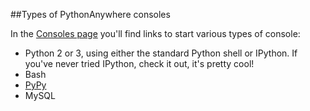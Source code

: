 
<!--
.. title: Types of consoles
.. slug: TypesOfConsoles
.. date: 2015-05-13 14:35:28 UTC+01:00
.. tags:
.. category:
.. link:
.. description:
.. type: text
-->





##Types of PythonAnywhere consoles


In the [Consoles page](https://www.pythonanywhere.com/consoles/) you'll find links to start various types of console:

  * Python 2 or 3, using either the standard Python shell or IPython. If you've never tried IPython, check it out, it's pretty cool!
  * Bash
  * [PyPy](//pypy.org/)
  * MySQL
